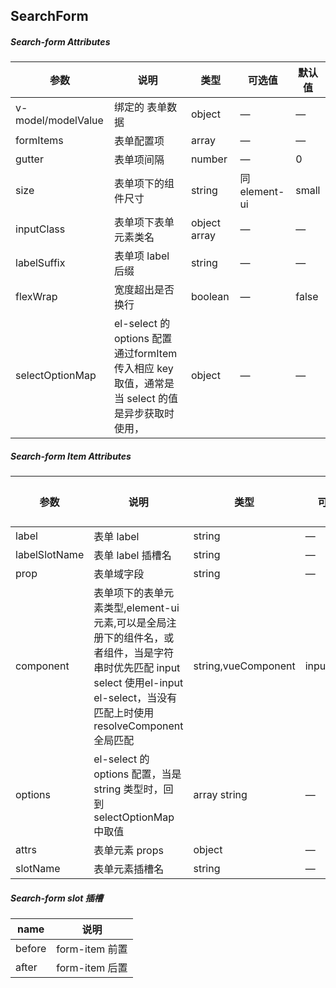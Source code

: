 ## SearchForm

##### Search-form Attributes

| 参数               | 说明                                                         | 类型         | 可选值        | 默认值 |
| ------------------ | ------------------------------------------------------------ | ------------ | ------------- | ------ |
| v-model/modelValue | 绑定的 表单数据                                              | object       | —             | —      |
| formItems          | 表单配置项                                                   | array        | —             | —      |
| gutter             | 表单项间隔                                                   | number       | —             | 0      |
| size               | 表单项下的组件尺寸                                           | string       | 同 element-ui | small  |
| inputClass         | 表单项下表单元素类名                                         | object array | —             | —      |
| labelSuffix        | 表单项 label 后缀                                            | string       | —             | —      |
| flexWrap           | 宽度超出是否换行                                             | boolean      | —             | false  |
| selectOptionMap    | el-select 的 options 配置 通过formItem 传入相应 key 取值，通常是当 select 的值是异步获取时使用， | object       | —             | —      |



##### Search-form Item Attributes

| 参数          | 说明                                                         | 类型                | 可选值       | 默认值 |
| ------------- | ------------------------------------------------------------ | ------------------- | ------------ | ------ |
| label         | 表单 label                                                   | string              | —            | —      |
| labelSlotName | 表单 label 插槽名                                            | string              | —            | —      |
| prop          | 表单域字段                                                   | string              | —            | —      |
| component          | 表单项下的表单元素类型,element-ui 元素,可以是全局注册下的组件名，或者组件，当是字符串时优先匹配 input select 使用el-input el-select，当没有匹配上时使用 resolveComponent 全局匹配 | string,vueComponent | input,select | —      |
| options       | el-select 的 options 配置，当是 string 类型时，回到 selectOptionMap 中取值 | array string        | —            | —      |
| attrs         | 表单元素 props                                               | object              | —            | —      |
| slotName      | 表单元素插槽名                                               | string              | —            | —      |

##### Search-form slot 插槽

| name   | 说明           |
| ------ | -------------- |
| before | form-item 前置 |
| after  | form-item 后置 |

